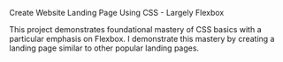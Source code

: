 Create Website Landing Page Using CSS - Largely Flexbox

This project demonstrates foundational mastery of CSS basics with a particular emphasis on Flexbox. 
I demonstrate this mastery by creating a landing page similar to other popular landing pages.
